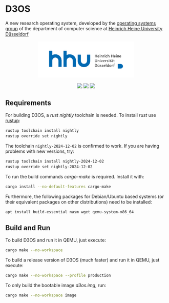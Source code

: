 # D3OS
A new research operating system, developed by the [operating systems group](https://www.cs.hhu.de/en/research-groups/operating-systems.html) of the department of computer science at [Heinrich Heine University Düsseldorf](https://www.hhu.de)

<p align="center">
  <a href="https://www.uni-duesseldorf.de/home/en/home.html"><img src="media/hhu.svg" width=300></a>
</p>

<p align="center">
  <a href="https://github.com/hhu-bsinfo/D3OS/actions/workflows/build.yml"><img src="https://github.com/hhu-bsinfo/D3OS/actions/workflows/build.yml/badge.svg"></a>
  <img src="https://img.shields.io/badge/Rust-2024-blue.svg">
  <img src="https://img.shields.io/badge/license-GPLv3-orange.svg">
</p>

## Requirements

For building D3OS, a _rust nightly_ toolchain is needed. To install _rust_ use [rustup](https://rustup.rs/):
```bash
rustup toolchain install nightly
rustup override set nightly
```

The toolchain `nightly-2024-12-02` is confirmed to work. If you are having problems with new versions, try:
```bash
rustup toolchain install nightly-2024-12-02
rustup override set nightly-2024-12-02
```

To run the build commands _cargo-make_ is required. Install it with:
```bash
cargo install --no-default-features cargo-make
```

Furthermore, the following packages for Debian/Ubuntu based systems (or their equivalent packages on other distributions) need to be installed:
```bash
apt install build-essential nasm wget qemu-system-x86_64
```

## Build and Run

To build D3OS and run it in QEMU, just execute:
```bash
cargo make --no-workspace
```

To build a release version of D3OS (much faster) and run it in QEMU, just execute:
```bash
cargo make --no-workspace --profile production
```


To only build the bootable image _d3os.img_, run:
```bash
cargo make --no-workspace image
```
